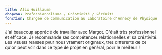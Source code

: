 ```yaml
---
title: Alix Guillaume
chapeau: Professionnalisme / Créativité / Sérénité
fonction: Chargée de communication au Laboratoire d'Annecy de Physique des Particules
---
```


J'ai beaucoup apprécié de travailler avec Margot. C'était très professionnel et efficace.  Je recommande ses compétences relationnelles et sa créativité. Les visuels réalisés pour nous vraiment originaux, très différents de ce qu'on peut voir dans ce type de projet en général, pour le meilleur !